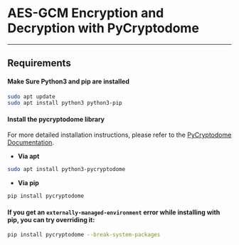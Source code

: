 
# AES-GCM Encryption and Decryption with PyCryptodome
---

## Requirements

#### **Make Sure Python3 and pip are installed**
   ```bash
   sudo apt update
   sudo apt install python3 python3-pip
   ```
   
#### **Install the pycryptodome library**

For more detailed installation instructions, please refer to the [PyCryptodome Documentation](https://www.pycryptodome.org/src/installation).

- **Via apt**
```bash
sudo apt install python3-pycryptodome
```
- **Via pip**
```bash
pip install pycryptodome
```
#### **If you get an `externally-managed-environment` error while installing with pip, you can try overriding it:**
```bash
pip install pycryptodome --break-system-packages
```